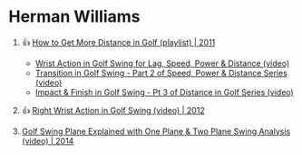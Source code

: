 # Herman Williams

1. :thumbsup: [How to Get More Distance in Golf (playlist) | 2011](https://www.youtube.com/playlist?list=PLMV885H6UBCOAzfUoAmxfYh3wgEwV75lU)
   - [Wrist Action in Golf Swing for Lag, Speed, Power & Distance (video)](https://www.youtube.com/watch?v=JcOD_wdrEeo)
   - [Transition in Golf Swing - Part 2 of Speed, Power & Distance Series (video)](https://www.youtube.com/watch?v=K0OetcVjHeM)
   - [Impact & Finish in Golf Swing - Pt 3 of Distance in Golf Series (video)](https://www.youtube.com/watch?v=GLLR_9gFcKs)

1. :thumbsup: [Right Wrist Action in Golf Swing (video) | 2012](https://www.youtube.com/watch?v=jmtyfCv2_vg)

1. [Golf Swing Plane Explained with One Plane & Two Plane Swing Analysis (video) | 2014](https://www.youtube.com/watch?v=bvKHfH_u_L0)

